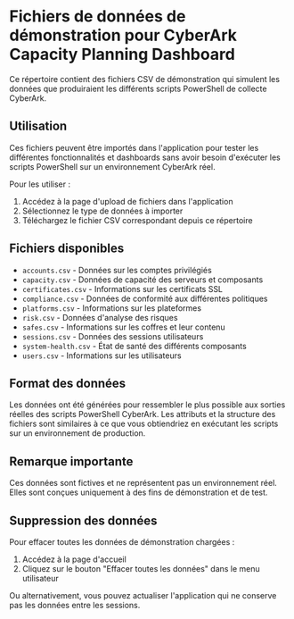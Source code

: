 # Fichiers de données de démonstration pour CyberArk Capacity Planning Dashboard

Ce répertoire contient des fichiers CSV de démonstration qui simulent les données que produiraient les différents scripts PowerShell de collecte CyberArk.

## Utilisation

Ces fichiers peuvent être importés dans l'application pour tester les différentes fonctionnalités et dashboards sans avoir besoin d'exécuter les scripts PowerShell sur un environnement CyberArk réel.

Pour les utiliser :

1. Accédez à la page d'upload de fichiers dans l'application
2. Sélectionnez le type de données à importer
3. Téléchargez le fichier CSV correspondant depuis ce répertoire

## Fichiers disponibles

- `accounts.csv` - Données sur les comptes privilégiés
- `capacity.csv` - Données de capacité des serveurs et composants
- `certificates.csv` - Informations sur les certificats SSL
- `compliance.csv` - Données de conformité aux différentes politiques
- `platforms.csv` - Informations sur les plateformes
- `risk.csv` - Données d'analyse des risques
- `safes.csv` - Informations sur les coffres et leur contenu
- `sessions.csv` - Données des sessions utilisateurs
- `system-health.csv` - État de santé des différents composants
- `users.csv` - Informations sur les utilisateurs

## Format des données

Les données ont été générées pour ressembler le plus possible aux sorties réelles des scripts PowerShell CyberArk. Les attributs et la structure des fichiers sont similaires à ce que vous obtiendriez en exécutant les scripts sur un environnement de production.

## Remarque importante

Ces données sont fictives et ne représentent pas un environnement réel. Elles sont conçues uniquement à des fins de démonstration et de test.

## Suppression des données

Pour effacer toutes les données de démonstration chargées :

1. Accédez à la page d'accueil
2. Cliquez sur le bouton "Effacer toutes les données" dans le menu utilisateur

Ou alternativement, vous pouvez actualiser l'application qui ne conserve pas les données entre les sessions.
